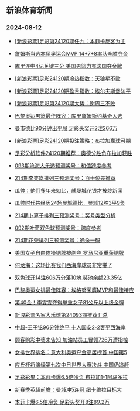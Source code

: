 ## 新浪体育新闻 
### 2024-08-12

+ [[新浪彩票]足彩第24120期任九：本菲卡反客为主](https://sports.sina.com.cn/l/2024-08-11/doc-incifkum5699131.shtml)

+ [詹姆斯当选本届奥运会MVP 14+7+8率队全胜夺金](https://sports.sina.com.cn/basketball/nba/2024-08-11/doc-incifkui8927859.shtml)

+ [库里连中4记关键三分 美国男篮力克法国夺金牌](https://sports.sina.com.cn/basketball/nba/2024-08-11/doc-incifkus0733988.shtml)

+ [[新浪彩票]足彩24120期冷热指数：天狼星不败](https://sports.sina.com.cn/l/2024-08-11/doc-incifkus0741737.shtml)

+ [[新浪彩票]足彩24120期盈亏指数：埃尔夫斯堡防平](https://sports.sina.com.cn/l/2024-08-11/doc-incifkui8934146.shtml)

+ [[新浪彩票]足彩第24120期大势：谢周三不败](https://sports.sina.com.cn/l/2024-08-11/doc-incifkuq3963689.shtml)

+ [巴黎奥运男篮最佳阵容：库里詹姆斯约基奇入选](https://sports.sina.com.cn/basketball/nba/2024-08-11/doc-incifkuq3958116.shtml)

+ [曼市德比90分钟出平局 足彩头奖开2注266万](https://sports.sina.com.cn/l/2024-08-11/doc-incifkus0740561.shtml)

+ [[新浪彩票]足彩24120期投注策略：布拉加赢球可期](https://sports.sina.com.cn/l/2024-08-11/doc-incifkus0741478.shtml)

+ [足彩分析软件24120期推荐：奥德分胜负布拉加获胜](https://sports.sina.com.cn/l/2024-08-11/doc-incifraq0611320.shtml)

+ [093期沧海大乐透预测奖号：和值跨度参考](https://sports.sina.com.cn/l/2024-08-11/doc-incihfxz5265699.shtml)

+ [214期李笑岚排列三预测奖号：百十位差推荐](https://sports.sina.com.cn/l/2024-08-11/doc-incihfxz5264045.shtml)

+ [瓜帅：他们多年来如此，就曼城花钱才被炒新闻](https://sports.sina.com.cn/g/2024-08-11/doc-incieyer5918104.shtml)

+ [瓜帅时代共经历24场曼城德比，曼城12胜3平9负](https://sports.sina.com.cn/g/2024-08-11/doc-incieyer5919647.shtml)

+ [214期卜算子排列三预测奖号：奖号类型分析](https://sports.sina.com.cn/l/2024-08-11/doc-incihfxz5263315.shtml)

+ [092期叶荀双色球预测奖号：跨度参考](https://sports.sina.com.cn/l/2024-08-11/doc-incifzsc5387447.shtml)

+ [214期花荣排列三预测奖号：通杀一码](https://sports.sina.com.cn/l/2024-08-11/doc-incihfxx8498545.shtml)

+ [美国女子自由体操铜牌被剥夺 罗马尼亚重获铜牌](https://sports.sina.com.cn/others/ticao/2024-08-11/doc-incihspv5080642.shtml)

+ [何龙海：这场比赛我们西海岸球员非常拼了](https://sports.sina.com.cn/china/j/2024-08-11/doc-incihwvt4952843.shtml)

+ [双色球开14注606万分落10地 奖池余额23.35亿](https://sports.sina.com.cn/l/2024-08-11/doc-incihspy3320939.shtml)

+ [巴黎奥运女排最佳阵容：埃格努荣膺MVP和最佳接应](https://sports.sina.com.cn/others/volleyball/2024-08-11/doc-incihwvx9979499.shtml)

+ [第40金！李雯雯夺得举重女子81公斤以上级金牌](https://sports.sina.com.cn/others/weightlift/2024-08-11/doc-incihspy3306373.shtml)

+ [新浪彩票名家大乐透第24093期推荐汇总](https://sports.sina.com.cn/l/2024-08-11/doc-incihfxx8504543.shtml)

+ [中超-王子铭96分钟绝平 十人国安2-2客平西海岸](https://sports.sina.com.cn/china/j/2024-08-11/doc-incihwvr8187477.shtml)

+ [顾客购彩中奖未告知 加油站员工冒领726万遭指控](https://sports.sina.com.cn/l/2024-08-12/doc-inciitzp9530712.shtml)

+ [女排世界排名：意大利奥运夺金高居榜首 中国第5](https://sports.sina.com.cn/others/volleyball/2024-08-11/doc-incihspt8312849.shtml)

+ [应氏杯将演绎第七次中日世界大赛决斗 中国仍追赶](https://sports.sina.com.cn/go/2024-08-11/doc-incihnfv8398462.shtml)

+ [足彩彩果：本菲卡爆6.5倍冷负 布拉加1-1阿马多拉](https://sports.sina.com.cn/l/2024-08-12/doc-inciitzf7755170.shtml)

+ [新赛季英超前瞻：曼城冲5连冠 纽卡维拉目标大](https://sports.sina.com.cn/l/2024-08-12/doc-inciitzn2756827.shtml)

+ [本菲卡爆6.5倍冷负 足彩头奖开8注89.2万](https://sports.sina.com.cn/l/2024-08-12/doc-inciitzf7755170.shtml)

